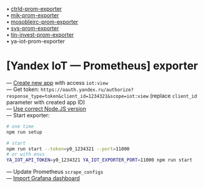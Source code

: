 • [ctrld-prom-exporter](https://github.com/k03mad/ctrld-prom-exporter) \
• [mik-prom-exporter](https://github.com/k03mad/mik-prom-exporter) \
• [mosobleirc-prom-exporter](https://github.com/k03mad/mosobleirc-prom-exporter) \
• [sys-prom-exporter](https://github.com/k03mad/sys-prom-exporter) \
• [tin-invest-prom-exporter](https://github.com/k03mad/tin-invest-prom-exporter) \
• ya-iot-prom-exporter

# [Yandex IoT — Prometheus] exporter

— [Create new app](https://oauth.yandex.ru/client/new) with access `iot:view` \
— Get token: `https://oauth.yandex.ru/authorize?response_type=token&client_id=1234321&scope=iot:view` (replace `client_id` parameter with created app ID) \
— [Use correct Node.JS version](.nvmrc) \
— Start exporter:

```bash
# one time
npm run setup

# start
npm run start --token=y0_1234321 --port=11000
# or with envs
YA_IOT_API_TOKEN=y0_1234321 YA_IOT_EXPORTER_PORT=11000 npm run start
```

— Update Prometheus `scrape_configs` \
— [Import Grafana dashboard](grafana.json)
